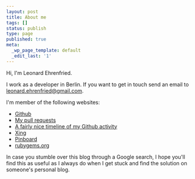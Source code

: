 ```yaml
---
layout: post
title: About me
tags: []
status: publish
type: page
published: true
meta:
  _wp_page_template: default
  _edit_last: '1'
---
```

Hi, I'm Leonard Ehrenfried.

I work as a developer in Berlin. If you want to get in touch send an email to <a href="mailto:leonard.ehrenfried@gmail.com">leonard.ehrenfried@gmail.com</a>.

I'm member of the following websites:

  - [Github](https://github.com/lenniboy/)
  - [My pull requests](http://lenni.info/pull-request-widget/)
  - [A fairly nice timeline of my Github activity](http://zmoazeni.github.com/gitspective/#/timeline/lenniboy)
  - [Xing](https://www.xing.com/profile/Leonard_Ehrenfried)
  - <a title="My Pinboard" href="http://pinboard.in/u:lenniboy">Pinboard</a>
  - <a href="http://rubygems.org/profiles/lenniboy">rubygems.org</a>

In case you stumble over this blog through a Google search, I hope you'll find this as useful as I always do when I get stuck and find the solution on someone's personal blog.
